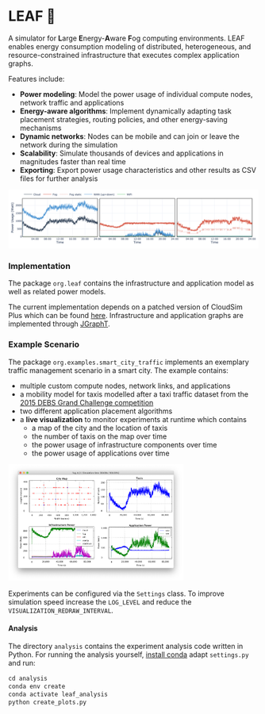 # LEAF 🌱

A simulator for **L**arge **E**nergy-**A**ware **F**og computing environments.
LEAF enables energy consumption modeling of distributed, heterogeneous, and resource-constrained infrastructure that executes complex application graphs.

Features include:

- **Power modeling**: Model the power usage of individual compute nodes, network traffic and applications
- **Energy-aware algorithms**: Implement dynamically adapting task placement strategies, routing policies, and other energy-saving mechanisms
- **Dynamic networks**: Nodes can be mobile and can join or leave the network during the simulation
- **Scalability**: Simulate thousands of devices and applications in magnitudes faster than real time
- **Exporting**: Export power usage characteristics and other results as CSV files for further analysis

<p align="center">
  <img src="/images/infrastructure.png">
</p>


### Implementation

The package `org.leaf` contains the infrastructure and application model as well as related power models.

The current implementation depends on a patched version of CloudSim Plus which can be found [here](https://github.com/birnbaum/cloudsim-plus/pull/1).
Infrastructure and application graphs are implemented through [JGraphT](https://jgrapht.org/).


### Example Scenario
The package `org.examples.smart_city_traffic` implements an exemplary traffic management scenario in a smart city.
The example contains:
- multiple custom compute nodes, network links, and applications
- a mobility model for taxis modelled after a taxi traffic dataset from the  
[2015 DEBS Grand Challenge competition](http://www.debs2015.org/call-grand-challenge.html)
- two different application placement algorithms
- a **live visualization** to monitor experiments at runtime which contains
    - a map of the city and the location of taxis
    - the number of taxis on the map over time
    - the power usage of infrastructure components over time
    - the power usage of applications over time

<img src="/images/visualization.png" width="70%">

Experiments can be configured via the `Settings` class.
To improve simulation speed increase the `LOG_LEVEL` and reduce the `VISUALIZATION_REDRAW_INTERVAL`.


#### Analysis
The directory `analysis` contains the experiment analysis code written in Python.
For running the analysis yourself, [install conda](https://docs.conda.io/projects/conda/en/latest/user-guide/install/) adapt `settings.py` and run:

```
cd analysis
conda env create
conda activate leaf_analysis
python create_plots.py
```
